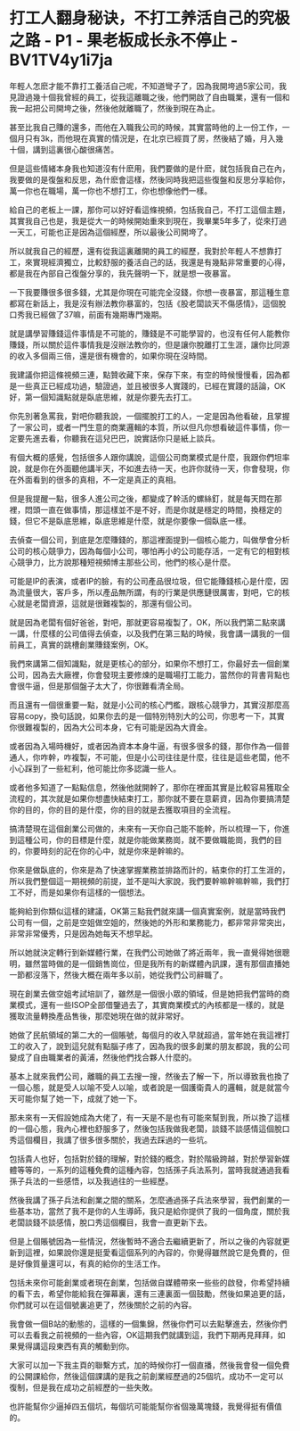 # 打工人翻身秘诀，不打工养活自己的究极之路 - P1 - 果老板成长永不停止 - BV1TV4y1i7ja

年輕人怎麽才能不靠打工養活自己呢，不知道彎子了，因為我開垮過5家公司，我見證過幾十個我曾經的員工，從我這離職之後，他們開啟了自由職業，還有一個和我一起把公司開垮之後，然後他就離職了，然後到現在為止。

甚至比我自己賺的還多，而他在入職我公司的時候，其實當時他的上一份工作，一個月只有3k，而他現在真實的情況是，在北京已經買了房，然後結了婚，月入幾十個，講到這裏很心酸很痛苦。

但是這些情緒本身我也知道沒有什麽用，我們要做的是什麽，就包括我自己在內，我要做的是復盤和反思，為什麽會這樣，然後同時我把這些復盤和反思分享給你，萬一你也在職場，萬一你也不想打工，你也想像他們一樣。

給自己的老板上一課，那你可以好好看這條視頻，包括我自己，不打工這個主題，其實我自己也是，我是從大一的時候開始重來到現在，我畢業5年多了，從來打過一天工，可能也正是因為這個經歷，所以最後公司開垮了。

所以就我自己的經歷，還有從我這裏離開的員工的經歷，我對於年輕人不想靠打工，來實現經濟獨立，比較舒服的養活自己的話，我還是有幾點非常重要的心得，都是我在內部自己復盤分享的，我先聲明一下，就是想一夜暴富。

一下我要賺很多很多錢，尤其是你現在可能完全沒錢，你想一夜暴富，那這種生意都寫在新話上，我是沒有辦法教你暴富的，包括《股老闆談天不傷感情》，這個脫口秀我已經做了37嘛，前面有幾期專門幾期。

就是講學習賺錢這件事情是不可能的，賺錢是不可能學習的，也沒有任何人能教你賺錢，所以關於這件事情我是沒辦法教你的，但是讓你脫離打工生涯，讓你比同源的收入多個兩三倍，還是很有機會的，如果你現在沒時間。

我建議你把這條視頻三連，點贊收藏下來，保存下來，有空的時候慢慢看，因為都是一些真正已經成功過，驗證過，並且被很多人實踐的，已經在實踐的話論，OK好，第一個知識點就是臥底思維，就是你要先去打工。

你先別著急罵我，對吧你聽我說，一個擺脫打工的人，一定是因為他看破，且掌握了一家公司，或者一門生意的商業邏輯的本質，所以但凡你想看破這件事情，你一定要先進去看，你聽我在這兒巴巴，說實話你只是紙上談兵。

有個大概的感覺，包括很多人跟你講說，這個公司商業模式是什麼，我跟你們坦率說，就是你在外面聽他講半天，不如進去待一天，也許你就待一天，你會發現，你在外面看到的很多的真相，不一定是真正的真相。

但是我提醒一點，很多人進公司之後，都變成了幹活的螺絲釘，就是每天悶在那裡，悶頭一直在做事情，那這樣並不是不好，而是你就是穩定的時間，換穩定的錢，但它不是臥底思維，臥底思維是什麼，就是你要像一個臥底一樣。

去偵查一個公司，到底是怎麼賺錢的，那這裡面提到一個核心能力，叫做學會分析公司的核心競爭力，因為每個小公司，哪怕再小的公司能存活，一定有它的相對核心競爭力，比方說那種短視頻博主那些公司，他們的核心是什麼。

可能是IP的表演，或者IP的臉，有的公司產品很垃圾，但它能賺錢核心是什麼，因為流量很大，客戶多，所以產品無所謂，有的行業是供應鏈很厲害，對吧，它的核心就是老闆資源，這就是很難複製的，那還有個公司。

就是因為老闆有個好爸爸，對吧，那就更容易複製了，OK，所以我們第二點來講一講，什麼樣的公司值得去偵查，以及我們在第三點的時候，我會講一講我的一個前員工，真實的跳槽創業賺錢案例，OK。

我們來講第二個知識點，就是更核心的部分，如果你不想打工，你最好去一個創業公司，因為去大廠裡，你會發現主要修煉的是職場打工能力，當然你的背書背點也會很牛逼，但是那個盤子太大了，你很難看清全局。

而且還有一個很重要一點，就是小公司的核心門檻，跟核心競爭力，其實沒那麼高容易copy，換句話說，如果你去的是一個特別特別大的公司，你思考一下，其實你很難複製的，因為大公司本身，它有可能是因為大資金。

或者因為入場時機好，或者因為資本本身牛逼，有很多很多的錢，那你作為一個普通人，你咋幹，咋複製，不可能，但是小公司往往是什麼，往往是這些老闆，他不小心踩到了一些紅利，他可能比你多認識一些人。

或者他多知道了一點點信息，然後他就開幹了，那你在裡面其實是比較容易獲取全流程的，其次就是如果你想盡快結束打工，那你就不要在意薪資，因為你要搞清楚你的目的，你的目的是什麼，你的目的就是去獲取項目的全流程。

搞清楚現在這個創業公司做的，未來有一天你自己能不能幹，所以梳理一下，你進到這種公司，你的目標是什麼，就是你能做業務崗，就不要做職能崗，我們的目的，你要時刻的記在你的心中，就是你來是幹嘛的。

你來是做臥底的，你來是為了快速掌握業務並排路而計的，結束你的打工生涯的，所以我們整個這一期視頻的前提，並不是叫大家說，我們要幹嘛幹嘛幹嘛，我們打工不好，而是如果你有這樣的一個想法。

能夠給到你類似這樣的建議，OK第三點我們就來講一個真實案例，就是當時我們公司有一個，之前是空姐做空姐的，然後她的外形和業務能力，都非常非常突出，非常非常優秀，只是因為她每天不想早起。

所以她就決定轉行到新媒體行業，在我們公司她做了將近兩年，我一直覺得她很聰明，雖然當時做的是一個銷售崗位，但是我所有的新媒體內訊課，還有那個直播她一節都沒落下，然後大概在兩年多以前，她從我們公司辭職了。

現在創業去做空姐考試培訓了，雖然是一個很小眾的領域，但是她把我們當時的商業模式，還有一些ISOP全部借鑒過去了，其實商業模式的內核都是一樣的，就是獲取流量轉換產品售後，那麼她現在做的就非常好。

她做了民航領域的第二大的一個賬號，每個月的收入早就超過，當年她在我這裡打工的收入了，說到這兒就有點腦子疼了，因為我的很多創業的朋友都說，我的公司變成了自由職業者的黃浦，然後他們找合夥人什麼的。

基本上就來我們公司，離職的員工去搜一搜，然後去了解一下，所以導致我也換了一個心態，就是受人以喻不受人以喻，或者說是一個護衛貴人的邏輯，就是就當今天可能你幫了她一下，成就了她一下。

那未來有一天假設她成為大佬了，有一天是不是也有可能來幫到我，所以換了這樣的一個心態，我內心裡也舒服多了，然後包括我做我老闆，談錢不談感情這個脫口秀這個欄目，我講了很多很多關於，我過去踩過的一些坑。

包括貴人也好，包括對於錢的理解，對於錢的概念，對於階級跨越，對於學習新媒體等等的，一系列的這種免費的這種內容，包括孫子兵法系列，當時我就通過我看孫子兵法的一些感悟，以及我過往的一些經歷。

然後我講了孫子兵法和創業之間的關系，怎麼通過孫子兵法來學習，我們創業的一些基本功，當然了我不是你的人生導師，我只是給你提供了我的一個角度，關於我老闆談錢不談感情，脫口秀這個欄目，我會一直更新下去。

但是上個賬號因為一些情況，然後暫時不適合去繼續更新了，所以之後的內容就更新到這裡，如果說你還是挺愛看這個系列的內容的，你覺得雖然說它是免費的，但是好像質量還可以，有真的給你的生活工作。

包括未來你可能創業或者現在創業，包括做自媒體帶來一些些的啟發，你希望持續的看下去，希望你能給我在彈幕裏，還有三連裏面一個鼓勵，然後如果追更的話，你們就可以在這個號裏追更了，然後關於之前的內容。

我會做一個B站的動態的，這樣的一個集錦，然後你們可以去點擊進去，然後你們可以去看我之前視頻的一些內容，OK這期我們就講到這，我們下期再見拜拜，如果覺得講這段東西有真的觸動到你。

大家可以加一下我主頁的聯繫方式，加的時候你打一個直播，然後我會發一個免費的公開課給你，然後這個課講的是我之前創業經歷過的25個坑，成功不一定可以復制，但是我在成功之前經歷的一些失敗。

也許能幫你少逼掉四五個坑，每個坑可能能幫你省個幾萬塊錢，我覺得挺有價值的。